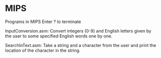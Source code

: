 # MIPS
Programs in MIPS
Enter ? to terminate

InputConversion.asm:
Convert integers (0-9) and English letters given by the user to some specified English words one by one.

SearchInText.asm:
Take a string and a character from the user and print the location of the character in the string.
